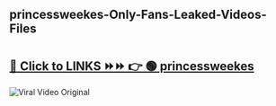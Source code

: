 
 ## princessweekes-Only-Fans-Leaked-Videos-Files

# <h2><a href="https://mediaupload.pro?princessweekes">🔗 Click to LINKS ⏩⏩ 👉 🟢 princessweekes </a></h2>

<a href="https://mediaupload.pro?princessweekes" rel="nofollow" data-target="animated-image.originalLink"><img src="https://i.ibb.co.com/xMMVF88/686577567.gif" alt="Viral Video Original" style="max-width: 100%; display: inline-block;" data-target="animated-image.originalImage"></a>